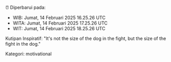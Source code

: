 ⏰ Diperbarui pada:
- WIB: Jumat, 14 Februari 2025 16.25.26 UTC
- WITA: Jumat, 14 Februari 2025 17.25.26 UTC
- WIT: Jumat, 14 Februari 2025 18.25.26 UTC

Kutipan Inspiratif:
"It's not the size of the dog in the fight, but the size of the fight in the dog."


Kategori: motivational


